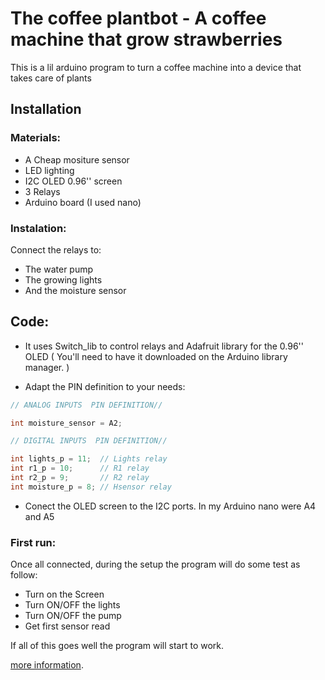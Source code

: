 # The coffee plantbot - A coffee machine that grow strawberries

This is a lil arduino program to turn a coffee machine into a device that takes care of plants

## Installation

### Materials:

- A Cheap mositure sensor
- LED lighting
- I2C OLED 0.96'' screen
- 3 Relays
- Arduino board (I used nano)

### Instalation:

Connect the relays to:   
  - The water pump
  - The growing lights
  - And the moisture sensor

## Code:

- It uses Switch_lib to control relays and Adafruit library for the 0.96'' OLED ( You'll need to have it downloaded on the Arduino library manager. )

- Adapt the PIN definition to your needs:
```C
// ANALOG INPUTS  PIN DEFINITION//

int moisture_sensor = A2;

// DIGITAL INPUTS  PIN DEFINITION//

int lights_p = 11;  // Lights relay
int r1_p = 10;      // R1 relay
int r2_p = 9;       // R2 relay
int moisture_p = 8; // Hsensor relay
```
- Conect the OLED screen to the I2C ports. In my Arduino nano were A4 and A5

### First run:

Once all connected, during the setup the program will do some test as follow:

- Turn on the Screen
- Turn ON/OFF the lights
- Turn ON/OFF the pump
- Get first sensor read

If all of this goes well the program will start to work.

[more information](http://theplantbot.com "The coffee plantbot").
